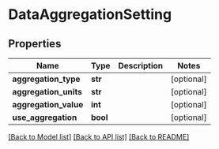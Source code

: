 # DataAggregationSetting

## Properties
Name | Type | Description | Notes
------------ | ------------- | ------------- | -------------
**aggregation_type** | **str** |  | [optional] 
**aggregation_units** | **str** |  | [optional] 
**aggregation_value** | **int** |  | [optional] 
**use_aggregation** | **bool** |  | [optional] 

[[Back to Model list]](../README.md#documentation-for-models) [[Back to API list]](../README.md#documentation-for-api-endpoints) [[Back to README]](../README.md)


